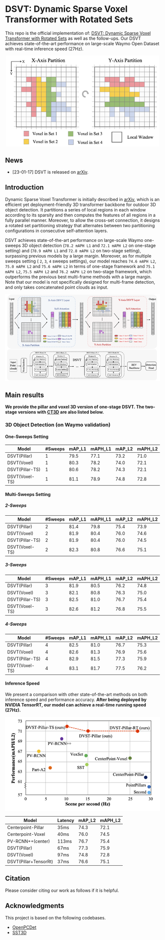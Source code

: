 # DSVT: Dynamic Sparse Voxel Transformer with Rotated Sets
	
<!-- [![PWC](https://img.shields.io/endpoint.svg?url=https://paperswithcode.com/badge/embracing-single-stride-3d-object-detector/3d-object-detection-on-waymo-pedestrian)](https://paperswithcode.com/sota/3d-object-detection-on-waymo-pedestrian?p=embracing-single-stride-3d-object-detector)
[![PWC](https://img.shields.io/endpoint.svg?url=https://paperswithcode.com/badge/embracing-single-stride-3d-object-detector/3d-object-detection-on-waymo-cyclist)](https://paperswithcode.com/sota/3d-object-detection-on-waymo-cyclist?p=embracing-single-stride-3d-object-detector)
[![PWC](https://img.shields.io/endpoint.svg?url=https://paperswithcode.com/badge/embracing-single-stride-3d-object-detector/3d-object-detection-on-waymo-vehicle)](https://paperswithcode.com/sota/3d-object-detection-on-waymo-vehicle?p=embracing-single-stride-3d-object-detector) -->

This repo is the official implementation of: [DSVT: Dynamic Sparse Voxel Transformer with Rotated Sets](www.google.com) as well as the follow-ups. Our DSVT achieves state-of-the-art performance on large-scale Waymo Open Dataset with real-time inference speed (27Hz).

<div align="center">
  <img src="assets/Figure2.png" width="500"/>
</div>

## News
- [23-01-17] DSVT is released on [arXiv](www.google.com).

## Introduction
Dynamic Sparse Voxel Transformer is initially described in [arXiv](www.google.com), which is an efficient yet deployment-friendly 3D transformer backbone for outdoor 3D object detection. It partitions a series of local regions in each window according to its sparsity and then computes the features of all regions in a fully parallel manner. Moreover, to allow the cross-set connection, it designs a rotated set partitioning strategy that alternates between two partitioning configurations in consecutive self-attention layers.

DSVT achieves state-of-the-art performance on large-scale Waymo one-sweeps 3D object detection (`78.2 mAPH L1` and `72.1 mAPH L2` on one-stage setting) and (`78.9 mAPH L1` and `72.8 mAPH L2` on two-stage setting), surpassing previous models by a large margin. Moreover, as for multiple sweeps setting ( `2`, `3`, `4` sweeps settings), our model reaches `74.6 mAPH L2`, `75.0 mAPH L2` and `75.6 mAPH L2` in terms of one-stage framework and `75.1 mAPH L2`, `75.5 mAPH L2` and `76.2 mAPH L2` on two-stage framework, which outperforms the previous best multi-frame methods with a large margin. Note that our model is not specifically designed for multi-frame detection, and only takes concatenated point clouds as input.

![Pipeline](assets/Figure3_sc.png)

## Main results
**We provide the pillar and voxel 3D version of one-stage DSVT. The two-stage versions with [CT3D](https://github.com/hlsheng1/CT3D) are also listed below.**
### 3D Object Detection (on Waymo validation)
#### One-Sweeps Setting
|  Model  |  #Sweeps | mAP_L1 | mAPH_L1 | mAP_L2  | mAPH_L2 | 
|---------|---------|--------|--------|---------|--------|
|  DSVT(Pillar) | 1       |  79.5  |  77.1  |  73.2   |  71.0  |
|  DSVT(Voxel) | 1       |  80.3  |  78.2  |  74.0   |  72.1  |
|  DSVT(Pillar-TS) | 1       |  80.6  |  78.2  |  74.3   |  72.1  |
|  DSVT(Voxel-TS) | 1       |  81.1  |  78.9  |  74.8   |  72.8  |

#### Multi-Sweeps Setting
##### 2-Sweeps
|  Model  |  #Sweeps | mAP_L1 | mAPH_L1 | mAP_L2  | mAPH_L2 | 
|---------|---------|--------|--------|---------|--------|
|  DSVT(Pillar) | 2       |  81.4  |  79.8  |  75.4   |  73.9  | 
|  DSVT(Voxel) | 2       |  81.9  |  80.4  |  76.0   |  74.6  | 
|  DSVT(Pillar-TS) | 2       |  81.9  |  80.4  |  76.0   |  74.5  | 
|  DSVT(Voxel-TS) | 2       |  82.3  |  80.8  |  76.6   |  75.1  | 

##### 3-Sweeps
|  Model  |  #Sweeps | mAP_L1 | mAPH_L1 | mAP_L2  | mAPH_L2 | 
|---------|---------|--------|--------|---------|--------|
|  DSVT(Pillar) | 3       |  81.9  |  80.5  |  76.2   |  74.8  | 
|  DSVT(Voxel) | 3       |  82.1  |  80.8  |  76.3   |  75.0  |  
|  DSVT(Pillar-TS) | 3       |  82.5  |  81.0  |  76.7   |  75.4  |
|  DSVT(Voxel-TS) | 3       |  82.6  |  81.2  |  76.8   |  75.5  | 

##### 4-Sweeps
|  Model  |  #Sweeps | mAP_L1 | mAPH_L1 | mAP_L2  | mAPH_L2 | 
|---------|---------|--------|--------|---------|--------|
|  DSVT(Pillar) | 4       |  82.5  |  81.0  |  76.7   |  75.3  |  
|  DSVT(Voxel) | 4       |  82.6  |  81.3  |  76.9   |  75.6  |
|  DSVT(Pillar-TS) | 4       |  82.9  |  81.5  |  77.3   |  75.9  | 
|  DSVT(Voxel-TS) | 4       |  83.1  |  81.7  |  77.5   |  76.2  |


#### Inference Speed
We present a comparison with other state-of-the-art methods on both inference speed and performance accuracy. **After being deployed by NVIDIA TensorRT, our model can achieve a real-time running speed (27Hz).** 

![Speed](assets/Figure1_arxiv.png)

|  Model  |  Latency |  mAP_L2  | mAPH_L2 | 
|---------|---------|---------|--------|
|  Centerpoint-Pillar | 35ms       |  74.3   |  72.1  |
|  Centerpoint-Voxel | 40ms       |  76.0   |  74.5  |
|  PV-RCNN++(center) | 113ms       |  76.7   |  75.4  |
|  DSVT(Pillar) | 67ms       |  77.3   |  75.9  |  
|  DSVT(Voxel) | 97ms       |  74.8   |  72.8  |
|  DSVT(Pillar+TensorRt) | 37ms       |  76.6   |  75.1  |  



## Citation
Please consider citing our work as follows if it is helpful.


## Acknowledgments
This project is based on the following codebases.
* [OpenPCDet](https://github.com/open-mmlab/OpenPCDet)
* [SST3D](https://github.com/tusen-ai/SST)